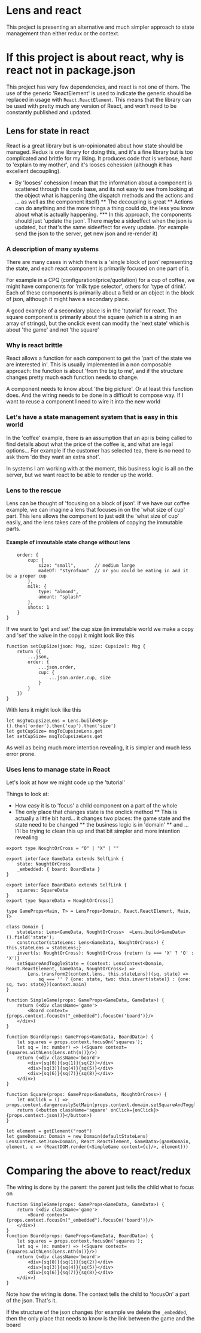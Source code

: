 # Lens and react

This project is presenting an alternative and much simpler approach to state management than either redux or the context.

# If this project is about react, why is react not in package.json
This project has very few dependencies, and react is not one of them. The use of the generic 'ReactElement' is 
used to indicate the generic should be replaced in usage with `React.ReactElement`. This means that the library can
be used with pretty much any version of React, and won't need to be constantly published and updated.

## Lens for state in react

React is a great library but is un-opinionated about how state should be managed. Redux is 
one library for doing this, and it's a fine library but is too complicated and brittle  for my liking. It produces code that 
is verbose, hard to 'explain to my mother', and it's looses cohession (although it has excellent decoupling). 
* By 'looses' cohession I mean that the information about a component is scattered through the code base, and its not easy to
see from looking at the object what is happening (the dispatch methods and the actions and ... as well as the component itself)
** The decoupling is great
** Actions can do anything and the more things a thing could do, the less you know about what is actually happening.
*** In this approach, the components should just 'update the json'. There maybe a sideeffect when the json is updated, 
but that's the same sideeffect for every update. (for example send the json to the server, get new json and re-render it)

### A description of many systems
There are many cases in which there is a 'single block of json' representing the state, and 
each react component is primarily focused on one part of it.

For example in a CPQ (configuration/price/quotation) for a cup of coffee, we might
have components for 'milk type selector', others for 'type of drink'. Each of these components is
primarily about a field or an object in the block of json, although it might have a secondary
place.

A good example of a secondary place is in the 'tutorial' for react. The square component is
primarily about the square (which is a string in an array of strings), but the onclick event can
modify the 'next state' which is about 'the game' and not 'the square'

### Why is react brittle
React allows a function for each component to get the 'part of the state we are interested in'.
This is usually implemented in a non composable approach: the function is about 'from the big to me', and if the structure changes pretty 
much each function needs to change. 

A component needs to know about 'the big picture'. Or at least this function does. And the wiring needs to be done in a difficult
to compose way. If I want to reuse a component I need to wire it into the new world

### Let's have a state management system that is easy in this world
In the 'coffee' example, there is an assumption that an api is being called to find details about
what the price of the coffee is, and what are legal options...
For example if the customer has selected tea, there is no need to ask them 'do they want an extra shot'.

In systems I am working with at the moment, this business logic is all on the server, but we want react to 
be able to render up the world.

### Lens to the rescue
Lens can be thought of 'focusing on a block of json'. If we have our coffee example, we can imagine a lens that focuses in on the
'what size of cup' part. This lens allows the component to just edit the 'what size of cup' easily, and the lens takes care of the problem of
copying the immutable parts.

#### Example of immutable state change without lens

```let json: Msg = {
    order: {
        cup: {
            size: "small",       // medium large
            madeOf: "styrofoam"  // or you could be eating in and it be a proper cup
        },
        milk: {
            type: "almond",
            amount: "splash"
        },
        shots: 1
    }
}
```

If we want to 'get and set' the cup size (in immutable world we make a copy and 'set' the value in the copy) it might look like this
```function getCupSize(json: Msg) {return json.order.cup.size}
function setCupSize(json: Msg, size: Cupsize): Msg {
    return ({
        ...json,
        order: {
            ...json.order,
            cup: {
                ...json.order.cup, size
            }
        }
    })
}
```

With lens it might look like this 
```
let msgToCupsizeLens = Lens.build<Msg>().then('order').then('cup').then('size')
let getCupSize= msgToCupsizeLens.get
let setCupSize= msgToCupsizeLens.get
```
As well as being much more intention revealing, it is simpler and much less error prone. 

### Uses lens to manage state in React

Let's look at how we might code up the 'tutorial'

Things to look at:
* How easy it is to 'focus' a child component on a part of the whole
* The only place that changes state is the onclick method
** This is actually a little bit hard... it changes two places: the game state and the state need to be changed
** the business logic is in 'domain'
** and ... I'll be trying to clean this up and that bit simpler and more intention revealing

```
export type NoughtOrCross = "O" | "X" | ""

export interface GameData extends SelfLink {
    state: NoughtOrCross
    _embedded: { board: BoardData }
}

export interface BoardData extends SelfLink {
    squares: SquareData
}
export type SquareData = NoughtOrCross[]

type GameProps<Main, T> = LensProps<Domain, React.ReactElement, Main, T>

class Domain {
    stateLens: Lens<GameData, NoughtOrCross>  =Lens.build<GameData>().field('state');
    constructor(stateLens: Lens<GameData, NoughtOrCross>) { this.stateLens = stateLens;}
    invert(s: NoughtOrCross): NoughtOrCross {return (s === 'X' ? 'O' : 'X')}
    setSquareAndToggleState = (context: LensContext<Domain, React.ReactElement, GameData, NoughtOrCross>) =>
        Lens.transform2(context.lens, this.stateLens)((sq, state) =>
            sq === '' ? {one: state, two: this.invert(state)} : {one: sq, two: state})(context.main)
}

function SimpleGame(props: GameProps<GameData, GameData>) {
    return (<div className='game'>
        <Board context={props.context.focusOn("_embedded").focusOn('board')}/>
    </div>)
}

function Board(props: GameProps<GameData, BoardData>) {
    let squares = props.context.focusOn('squares');
    let sq = (n: number) => (<Square context={squares.withLens(Lens.nth(n))}/>)
    return (<div className='board'>
        <div>{sq(0)}{sq(1)}{sq(2)}</div>
        <div>{sq(3)}{sq(4)}{sq(5)}</div>
        <div>{sq(6)}{sq(7)}{sq(8)}</div>
    </div>)
}

function Square(props: GameProps<GameData, NoughtOrCross>) {
    let onClick = () => props.context.dangerouslySetMain(props.context.domain.setSquareAndToggleState(props.context))
    return (<button className='square' onClick={onClick}>{props.context.json()}</button>)
}

let element = getElement("root")
let gameDomain: Domain = new Domain(defaultStateLens)
LensContext.setJson<Domain, React.ReactElement, GameData>(gameDomain, element, c => (ReactDOM.render(<SimpleGame context={c}/>, element)))
```
# Comparing the above to react/redux

The wiring is done by the parent: the parent just tells the child what to focus on
```
function SimpleGame(props: GameProps<GameData, GameData>) {
    return (<div className='game'>
        <Board context={props.context.focusOn("_embedded").focusOn('board')}/>
    </div>)
}
function Board(props: GameProps<GameData, BoardData>) {
    let squares = props.context.focusOn('squares');
    let sq = (n: number) => (<Square context={squares.withLens(Lens.nth(n))}/>)
    return (<div className='board'>
        <div>{sq(0)}{sq(1)}{sq(2)}</div>
        <div>{sq(3)}{sq(4)}{sq(5)}</div>
        <div>{sq(6)}{sq(7)}{sq(8)}</div>
    </div>)
}
```
Note how the wiring is done. The context tells the child to 'focusOn' a part of the json. That's it. 

If the structure of the json changes (for example we delete the `_embedded`, then the only place that needs to know is the link
between the game and the board




